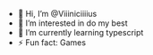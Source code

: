 - 👋 Hi, I’m @Viiiniciiiius
- 👀 I’m interested in do my best
- 🌱 I’m currently learning typescript
- ⚡ Fun fact: Games

<!---
Viiiniciiiius/Viiiniciiiius is a ✨ special ✨ repository because its `README.md` (this file) appears on your GitHub profile.
You can click the Preview link to take a look at your changes.
--->
